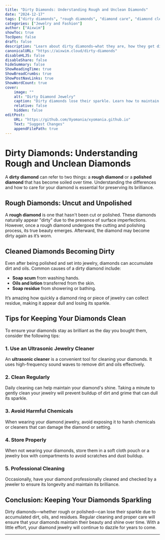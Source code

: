 ```yaml
---
title: "Dirty Diamonds: Understanding Rough and Unclean Diamonds"
date: "2024-12-17"
tags: ["dirty diamonds", "rough diamonds", "diamond care", "diamond cleaning", "jewelry maintenance"]
categories: ["Jewelry and Fashion"]
author: ["Aixwim"]
showToc: true
TocOpen: false
draft: false
description: "Learn about dirty diamonds—what they are, how they get dirty, and how to keep your diamond jewelry sparkling. Discover the difference between rough and polished diamonds and effective cleaning methods."
canonicalURL: "https://aixwim.cloud/dirty-diamonds"
disableHLJS: false
disableShare: false
hideSummary: false
ShowReadingTime: true
ShowBreadCrumbs: true
ShowPostNavLinks: true
ShowWordCount: true
cover:
    image: ""
    alt: "Dirty Diamond Jewelry"
    caption: "Dirty diamonds lose their sparkle. Learn how to maintain their shine!"
    relative: false
    hidden: false
editPost:
    URL: "https://github.com/Xyomania/xyomania.github.io"
    Text: "Suggest Changes"
    appendFilePath: true
---
```


# Dirty Diamonds: Understanding Rough and Unclean Diamonds

A **dirty diamond** can refer to two things: a **rough diamond** or a **polished diamond** that has become soiled over time. Understanding the differences and how to care for your diamond is essential for preserving its brilliance.

## Rough Diamonds: Uncut and Unpolished

A **rough diamond** is one that hasn't been cut or polished. These diamonds naturally appear "dirty" due to the presence of surface imperfections. However, once a rough diamond undergoes the cutting and polishing process, its true beauty emerges. Afterward, the diamond may become dirty again as it’s worn.

## Cleaned Diamonds Becoming Dirty

Even after being polished and set into jewelry, diamonds can accumulate dirt and oils. Common causes of a dirty diamond include:

- **Soap scum** from washing hands.
- **Oils and lotion** transferred from the skin.
- **Soap residue** from showering or bathing.

It’s amazing how quickly a diamond ring or piece of jewelry can collect residue, making it appear dull and losing its sparkle.

## Tips for Keeping Your Diamonds Clean

To ensure your diamonds stay as brilliant as the day you bought them, consider the following tips:

### 1. **Use an Ultrasonic Jewelry Cleaner**
An **ultrasonic cleaner** is a convenient tool for cleaning your diamonds. It uses high-frequency sound waves to remove dirt and oils effectively.

### 2. **Clean Regularly**
Daily cleaning can help maintain your diamond's shine. Taking a minute to gently clean your jewelry will prevent buildup of dirt and grime that can dull its sparkle.

### 3. **Avoid Harmful Chemicals**
When wearing your diamond jewelry, avoid exposing it to harsh chemicals or cleaners that can damage the diamond or setting.

### 4. **Store Properly**
When not wearing your diamonds, store them in a soft cloth pouch or a jewelry box with compartments to avoid scratches and dust buildup.

### 5. **Professional Cleaning**
Occasionally, have your diamond professionally cleaned and checked by a jeweler to ensure its longevity and maintain its brilliance.

## Conclusion: Keeping Your Diamonds Sparkling

Dirty diamonds—whether rough or polished—can lose their sparkle due to accumulated dirt, oils, and residues. Regular cleaning and proper care will ensure that your diamonds maintain their beauty and shine over time. With a little effort, your diamond jewelry will continue to dazzle for years to come.

---
